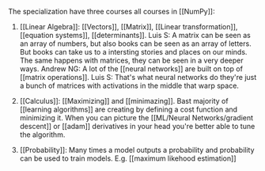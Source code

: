 The specialization have three courses all courses in [[NumPy]]:
1. [[Linear Algebra]]: [[Vectors]], [[Matrix]], [[Linear transformation]], [[equation systems]], [[determinants]]. 
		Luis S: A matrix can be seen as an array of numbers, but also books can  be seen as an array of letters. But books can take us to a intersting stories and places on our minds. The same happens with matrices, they can be seen in a very deeper ways.
		Andrew NG: A lot of the [[neural networks]] are built on top of [[matrix operations]].
		Luis S: That's what neural networks do they're just a bunch of matrices with activations in the middle that warp space.

2. [[Calculus]]: [[Maximizing]] and [[minimazing]].
		Bast majority of [[learning algorithms]] are creating by defining a cost function and minimizing it. When you can picture the [[ML/Neural Networks/gradient descent]] or [[adam]] derivatives in your head you're better able to tune the algorithm.

3. [[Probability]]: Many times a model outputs a probability and probability can be used to train models. E.g. [[maximum likehood estimation]]  
		